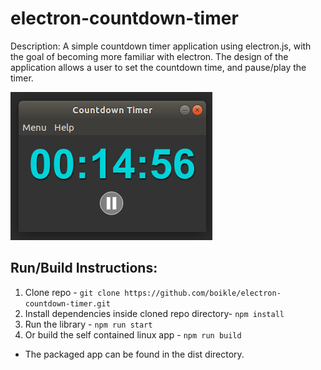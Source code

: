 # electron-countdown-timer

Description: A simple countdown timer application using electron.js, with the goal of becoming more familiar with electron. The design of the application allows a user to set the countdown time, and pause/play the timer.

<img src="https://github.com/boikle/electron-countdown-timer/blob/master/screenshot/screenshot.png">

## Run/Build Instructions:

1. Clone repo - `git clone https://github.com/boikle/electron-countdown-timer.git`
2. Install dependencies inside cloned repo directory- `npm install`
3. Run the library - `npm run start`
4. Or build the self contained linux app - `npm run build`
 * The packaged app can be found in the dist directory.

